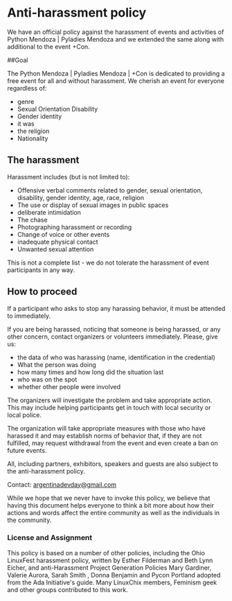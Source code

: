 
# Anti-harassment policy

We have an official policy against the harassment of events and activities of Python Mendoza | Pyladies Mendoza and we extended the same along with additional to the event +Con.

##Goal

The Python Mendoza | Pyladies Mendoza | +Con is dedicated to providing a free event for all and without harassment.
We cherish an event for everyone regardless of:
- genre
- Sexual Orientation
Disability
- Gender identity
- it was
- the religion
- Nationality

## The harassment

Harassment includes (but is not limited to):
- Offensive verbal comments related to gender, sexual orientation, disability, gender identity, age, race, religion
- The use or display of sexual images in public spaces
- deliberate intimidation
- The chase
- Photographing harassment or recording
- Change of voice or other events
- inadequate physical contact
- Unwanted sexual attention

This is not a complete list - we do not tolerate the harassment of event participants in any way.

## How to proceed

If a participant who asks to stop any harassing behavior, it must be attended to immediately.

If you are being harassed, noticing that someone is being harassed, or any other concern, contact organizers or volunteers immediately.
Please, give us:
- the data of who was harassing (name, identification in the credential)
- What the person was doing
- how many times and how long did the situation last
- who was on the spot
- whether other people were involved

The organizers will investigate the problem and take appropriate action. This may include helping participants get in touch with local security or local police.

The organization will take appropriate measures with those who have harassed it and may establish norms of behavior that, if they are not fulfilled, may request withdrawal from the event and even create a ban on future events.

All, including partners, exhibitors, speakers and guests are also subject to the anti-harassment policy.


Contact: argentinadevday@gmail.com

While we hope that we never have to invoke this policy, we believe that having this document helps everyone to think a bit more about how their actions and words affect the entire community as well as the individuals in the community.

### License and Assignment

This policy is based on a number of other policies, including the Ohio LinuxFest harassment policy, written by Esther Filderman and Beth Lynn Eicher, and anti-Harassment Project Generation Policies Mary Gardiner, Valerie Aurora, Sarah Smith , Donna Benjamin and Pycon Portland adopted from the Ada Initiative's guide.  Many LinuxChix members, Feminism geek and other groups contributed to this work.

